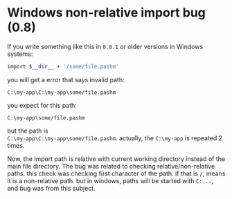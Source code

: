 # Windows non-relative import bug (0.8)
If you write something like this in `0.8.1` or older versions in Windows systems:

```bash
import $__dir__ + '/some/file.pashm'
```

you will get a error that says invalid path:

```
C:\my-app\C:\my-app\some/file.pashm
```

you expect for this path:

```
C:\my-app\some/file.pashm
```

but the path is <br>
`C:\my-app\C:\my-app\some/file.pashm`. 
actually, the `C:\my-app` is repeated 2 times.

Now, the import path is relative with current working directory instead of the main file directory.
The bug was related to checking relative/non-relative paths. this check was checking first
character of the path. if that is `/`, means it is a non-relative path. but in windows,
paths will be started with `C:...`, and bug was from this subject.

